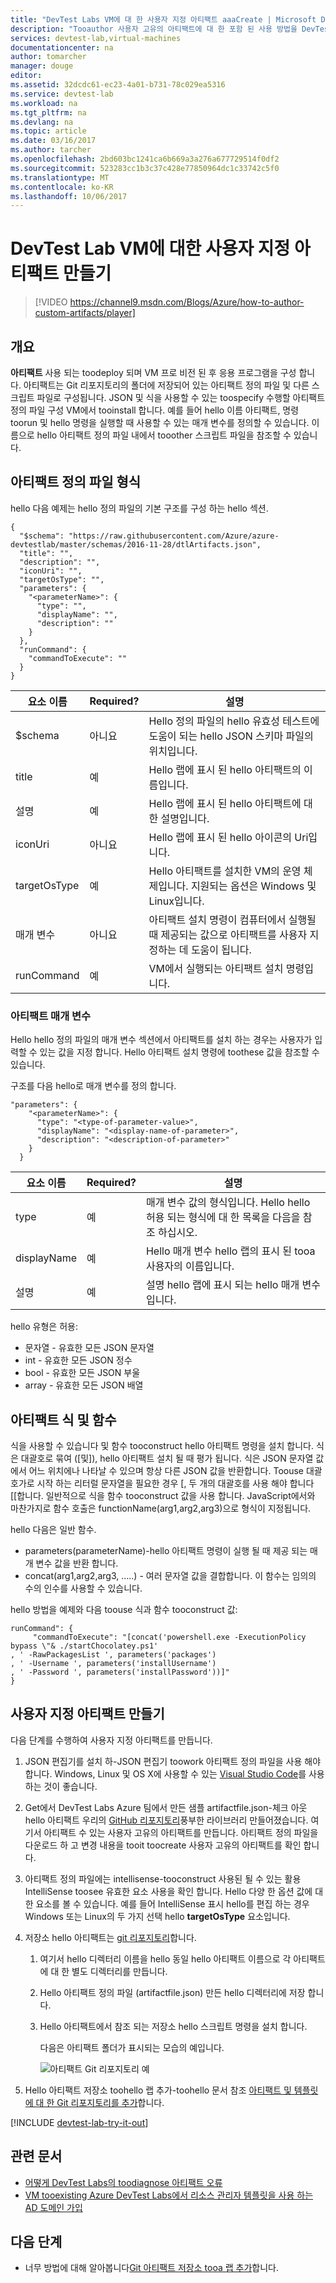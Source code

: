 ```yaml
---
title: "DevTest Labs VM에 대 한 사용자 지정 아티팩트 aaaCreate | Microsoft Docs"
description: "Tooauthor 사용자 고유의 아티팩트에 대 한 포함 된 사용 방법을 DevTest Labs에 알아봅니다"
services: devtest-lab,virtual-machines
documentationcenter: na
author: tomarcher
manager: douge
editor: 
ms.assetid: 32dcdc61-ec23-4a01-b731-78c029ea5316
ms.service: devtest-lab
ms.workload: na
ms.tgt_pltfrm: na
ms.devlang: na
ms.topic: article
ms.date: 03/16/2017
ms.author: tarcher
ms.openlocfilehash: 2bd603bc1241ca6b669a3a276a677729514f0df2
ms.sourcegitcommit: 523283cc1b3c37c428e77850964dc1c33742c5f0
ms.translationtype: MT
ms.contentlocale: ko-KR
ms.lasthandoff: 10/06/2017
---
```

# <a name="create-custom-artifacts-for-your-devtest-labs-vm"></a>DevTest Lab VM에 대한 사용자 지정 아티팩트 만들기
> [!VIDEO https://channel9.msdn.com/Blogs/Azure/how-to-author-custom-artifacts/player]
> 
> 

## <a name="overview"></a>개요
**아티팩트** 사용 되는 toodeploy 되며 VM 프로 비전 된 후 응용 프로그램을 구성 합니다. 아티팩트는 Git 리포지토리의 폴더에 저장되어 있는 아티팩트 정의 파일 및 다른 스크립트 파일로 구성됩니다. JSON 및 식을 사용할 수 있는 toospecify 수행할 아티팩트 정의 파일 구성 VM에서 tooinstall 합니다. 예를 들어 hello 이름 아티팩트, 명령 toorun 및 hello 명령을 실행할 때 사용할 수 있는 매개 변수를 정의할 수 있습니다. 이름으로 hello 아티팩트 정의 파일 내에서 tooother 스크립트 파일을 참조할 수 있습니다.

## <a name="artifact-definition-file-format"></a>아티팩트 정의 파일 형식
hello 다음 예제는 hello 정의 파일의 기본 구조를 구성 하는 hello 섹션.

    {
      "$schema": "https://raw.githubusercontent.com/Azure/azure-devtestlab/master/schemas/2016-11-28/dtlArtifacts.json",
      "title": "",
      "description": "",
      "iconUri": "",
      "targetOsType": "",
      "parameters": {
        "<parameterName>": {
          "type": "",
          "displayName": "",
          "description": ""
        }
      },
      "runCommand": {
        "commandToExecute": ""
      }
    }

| 요소 이름 | Required? | 설명 |
| --- | --- | --- |
| $schema |아니요 |Hello 정의 파일의 hello 유효성 테스트에 도움이 되는 hello JSON 스키마 파일의 위치입니다. |
| title |예 |Hello 랩에 표시 된 hello 아티팩트의 이름입니다. |
| 설명 |예 |Hello 랩에 표시 된 hello 아티팩트에 대 한 설명입니다. |
| iconUri |아니요 |Hello 랩에 표시 된 hello 아이콘의 Uri입니다. |
| targetOsType |예 |Hello 아티팩트를 설치한 VM의 운영 체제입니다. 지원되는 옵션은 Windows 및 Linux입니다. |
| 매개 변수 |아니요 |아티팩트 설치 명령이 컴퓨터에서 실행될 때 제공되는 값으로 아티팩트를 사용자 지정하는 데 도움이 됩니다. |
| runCommand |예 |VM에서 실행되는 아티팩트 설치 명령입니다. |

### <a name="artifact-parameters"></a>아티팩트 매개 변수
Hello hello 정의 파일의 매개 변수 섹션에서 아티팩트를 설치 하는 경우는 사용자가 입력할 수 있는 값을 지정 합니다. Hello 아티팩트 설치 명령에 toothese 값을 참조할 수 있습니다.

구조를 다음 hello로 매개 변수를 정의 합니다.

    "parameters": {
        "<parameterName>": {
          "type": "<type-of-parameter-value>",
          "displayName": "<display-name-of-parameter>",
          "description": "<description-of-parameter>"
        }
      }

| 요소 이름 | Required? | 설명 |
| --- | --- | --- |
| type |예 |매개 변수 값의 형식입니다. Hello hello 허용 되는 형식에 대 한 목록을 다음을 참조 하십시오. |
| displayName |예 |Hello 매개 변수 hello 랩의 표시 된 tooa 사용자의 이름입니다. | |
| 설명 |예 |설명 hello 랩에 표시 되는 hello 매개 변수입니다. |

hello 유형은 허용:

* 문자열 - 유효한 모든 JSON 문자열
* int - 유효한 모든 JSON 정수
* bool - 유효한 모든 JSON 부울
* array - 유효한 모든 JSON 배열

## <a name="artifact-expressions-and-functions"></a>아티팩트 식 및 함수
식을 사용할 수 있습니다 및 함수 tooconstruct hello 아티팩트 명령을 설치 합니다.
식은 대괄호로 묶여 ([및]), hello 아티팩트 설치 될 때 평가 됩니다. 식은 JSON 문자열 값에서 어느 위치에나 나타날 수 있으며 항상 다른 JSON 값을 반환합니다. Toouse 대괄호가로 시작 하는 리터럴 문자열을 필요한 경우 [, 두 개의 대괄호를 사용 해야 합니다 [[합니다.
일반적으로 식을 함수 tooconstruct 값을 사용 합니다. JavaScript에서와 마찬가지로 함수 호출은 functionName(arg1,arg2,arg3)으로 형식이 지정됩니다.

hello 다음은 일반 함수.

* parameters(parameterName)-hello 아티팩트 명령이 실행 될 때 제공 되는 매개 변수 값을 반환 합니다.
* concat(arg1,arg2,arg3, …..) - 여러 문자열 값을 결합합니다. 이 함수는 임의의 수의 인수를 사용할 수 있습니다.

hello 방법을 예제와 다음 toouse 식과 함수 tooconstruct 값:

    runCommand": {
         "commandToExecute": "[concat('powershell.exe -ExecutionPolicy bypass \"& ./startChocolatey.ps1'
    , ' -RawPackagesList ', parameters('packages')
    , ' -Username ', parameters('installUsername')
    , ' -Password ', parameters('installPassword'))]"
    }

## <a name="create-a-custom-artifact"></a>사용자 지정 아티팩트 만들기
다음 단계를 수행하여 사용자 지정 아티팩트를 만듭니다.

1. JSON 편집기를 설치 하-JSON 편집기 toowork 아티팩트 정의 파일을 사용 해야 합니다. Windows, Linux 및 OS X에 사용할 수 있는 [Visual Studio Code](https://code.visualstudio.com/)를 사용하는 것이 좋습니다.
2. Get에서 DevTest Labs Azure 팀에서 만든 샘플 artifactfile.json-체크 아웃 hello 아티팩트 우리의 [GitHub 리포지토리](https://github.com/Azure/azure-devtestlab)풍부한 라이브러리 만들어졌습니다. 여기서 아티팩트 수 있는 사용자 고유의 아티팩트를 만듭니다. 아티팩트 정의 파일을 다운로드 하 고 변경 내용을 tooit toocreate 사용자 고유의 아티팩트를 확인 합니다.
3. 아티팩트 정의 파일에는 intellisense-tooconstruct 사용된 될 수 있는 활용 IntelliSense toosee 유효한 요소 사용을 확인 합니다. Hello 다양 한 옵션 값에 대 한 요소를 볼 수 있습니다. 예를 들어 IntelliSense 표시 hello를 편집 하는 경우 Windows 또는 Linux의 두 가지 선택 hello **targetOsType** 요소입니다.
4. 저장소 hello 아티팩트는 [git 리포지토리](devtest-lab-add-artifact-repo.md)합니다.
   
   1. 여기서 hello 디렉터리 이름을 hello 동일 hello 아티팩트 이름으로 각 아티팩트에 대 한 별도 디렉터리를 만듭니다.
   2. Hello 아티팩트 정의 파일 (artifactfile.json) 만든 hello 디렉터리에 저장 합니다.
   3. Hello 아티팩트에서 참조 되는 저장소 hello 스크립트 명령을 설치 합니다.
      
      다음은 아티팩트 폴더가 표시되는 모습의 예입니다.
      
      ![아티팩트 Git 리포지토리 예](./media/devtest-lab-artifact-author/git-repo.png)
5. Hello 아티팩트 저장소 toohello 랩 추가-toohello 문서 참조 [아티팩트 및 템플릿에 대 한 Git 리포지토리를 추가](devtest-lab-add-artifact-repo.md)합니다.

[!INCLUDE [devtest-lab-try-it-out](../../includes/devtest-lab-try-it-out.md)]

## <a name="related-articles"></a>관련 문서
* [어떻게 DevTest Labs의 toodiagnose 아티팩트 오류](devtest-lab-troubleshoot-artifact-failure.md)
* [VM tooexisting Azure DevTest Labs에서 리소스 관리자 템플릿을 사용 하는 AD 도메인 가입](http://www.visualstudiogeeks.com/blog/DevOps/Join-a-VM-to-existing-AD-domain-using-ARM-template-AzureDevTestLabs)

## <a name="next-steps"></a>다음 단계
* 너무 방법에 대해 알아봅니다[Git 아티팩트 저장소 tooa 랩 추가](devtest-lab-add-artifact-repo.md)합니다.

